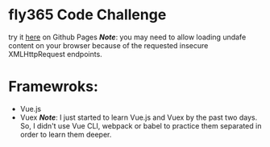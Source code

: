 # fly365 Code Challenge

try it [here](https://gitmibrahim.github.io/fly365-code-challenge/index.html) on Github Pages
**_Note_**: you may need to allow loading undafe content on your browser because of the requested insecure XMLHttpRequest endpoints.

# Framewroks:
* Vue.js
* Vuex
**_Note_**: I just started to learn Vue.js and Vuex by the past two days. So, I didn't use Vue CLI, webpack or babel to practice them separated in order to learn them deeper.
